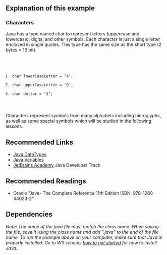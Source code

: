 ## Explanation of this example

### Characters

<p>Java has a type named char to represent letters (uppercase and lowercase), digits, and other symbols. Each character is just a single letter enclosed in single quotes. This type has the same size as the short type (2 bytes = 16 bit).</p>

<code>

1. char lowerCaseLetter = ‘a’;
2. char upperCaseLetter = ‘Q’;
3. char dollar = ‘$’;

</code>

 <p>Characters represent symbols from many alphabets including hieroglyphs, as well as some special symbols which will be studied in the following lessons.</p>

## Recommended Links

- [Java DataTypes](https://www.w3schools.com/java/java_data_types.asp)
- [Java Variables](https://www.w3schools.com/java/java_variables.asp)
- [JetBrains Academy](https://hyperskill.org/join/4ffedd54a) Java Developer Track

## Recommended Readings

- Oracle "Java- The Complete Reference 11th Edition ISBN: 978-1260-44023-2"

## Dependencies

<em> Note: The name of the java file must match the class name. When saving the file, save it using the class name and add ".java" to the end of the file name. To run the example above on your computer, make sure that Java is properly installed: Go to W3 schools [how to get started](https://www.w3schools.com/java/java_getstarted.asp) for how to install Java. </em>
